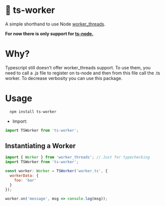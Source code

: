 # :construction_worker: ts-worker

A simple shorthand to use Node <a href="https://nodejs.org/api/worker_threads.html">worker_threads</a>.

**For now there is only support for <a href="https://github.com/TypeStrong/ts-node">ts-node.</a>**

# Why?

Typescript still doesn't offer worker_threads support. To use them, you need to call a .js file to register on ts-node and then from this file call the .ts worker. To decrease verbosity you can use this package.

# Usage

```bash
  npm install ts-worker
```

- Import:
```javascript
import TSWorker from 'ts-worker';
```

## Instantiating a Worker

```javascript
import { Worker } from 'worker_threads'; // Just for typechecking
import TSWorker from 'ts-worker';

const worker: Worker = TSWorker('worker.ts', {
  workerData: {
    foo: 'bar'
  }
});

worker.on('message', msg => console.log(msg));
```
